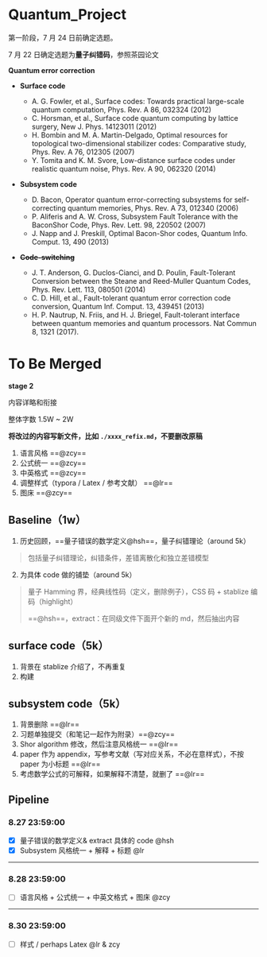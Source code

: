 # Quantum_Project
第一阶段，7 月 24 日前确定选题。

7 月 22 日确定选题为**量子纠错码**，参照茶园论文

**Quantum error correction**

- **Surface code**
  - A. G. Fowler, et al., Surface codes: Towards practical large-scale quantum computation, Phys. Rev. A 86, 032324 (2012)
  - C. Horsman, et al., Surface code quantum computing by lattice surgery, New J. Phys. 14123011 (2012)
  - H. Bombin and M. A. Martin-Delgado, Optimal resources for topological two-dimensional stabilizer codes: Comparative study, Phys. Rev. A 76, 012305 (2007)
  - Y. Tomita and K. M. Svore, Low-distance surface codes under realistic quantum noise, Phys. Rev. A 90, 062320 (2014)


- **Subsystem code**
  - D. Bacon, Operator quantum error-correcting subsystems for self-correcting quantum memories, Phys. Rev. A 73, 012340 (2006)
  - P. Aliferis and A. W. Cross, Subsystem Fault Tolerance with the BaconShor Code, Phys. Rev. Lett. 98, 220502 (2007)
  - J. Napp and J. Preskill, Optimal Bacon-Shor codes, Quantum Info. Comput. 13, 490 (2013)


- **~~Code-switching~~**
  - J. T. Anderson, G. Duclos-Cianci, and D. Poulin, Fault-Tolerant Conversion between the Steane and Reed-Muller Quantum Codes, Phys. Rev. Lett. 113, 080501 (2014)
  - C. D. Hill, et al., Fault-tolerant quantum error correction code conversion, Quantum Inf. Comput. 13, 439451 (2013)
  - H. P. Nautrup, N. Friis, and H. J. Briegel, Fault-tolerant interface between quantum memories and quantum processors. Nat Commun 8, 1321 (2017).

# To Be Merged

**stage 2**

内容详略和衔接

整体字数 1.5W ~ 2W

**将改过的内容写新文件，比如 `./xxxx_refix.md`，不要删改原稿**

1. 语言风格 ==@zcy==
2. 公式统一 ==@zcy==
3. 中英格式 ==@zcy==
4. 调整样式（typora / Latex / 参考文献） ==@lr==
5. 图床 ==@zcy==

## Baseline（1w）

1. 历史回顾，==量子错误的数学定义@hsh==，量子纠错理论（around 5k）

> 包括量子纠错理论，纠错条件，差错离散化和独立差错模型

2. 为具体 code 做的铺垫（around 5k）

> 量子 Hamming 界，经典线性码（定义，删除例子），CSS 码 + stablize 编码（highlight）
>
> ==@hsh==，extract：在同级文件下面开个新的 md，然后抽出内容

## surface code（5k）

1. 背景在 stablize 介绍了，不再重复
1. 构建

## subsystem code（5k）

1. 背景删除 ==@lr==
2. 习题单独提交（和笔记一起作为附录）==@zcy==
3. Shor algorithm 修改，然后注意风格统一 ==@lr==
4. paper 作为 appendix，写参考文献（写对应关系，不必在意样式），不按 paper 为小标题 ==@lr==
5. 考虑数学公式的可解释，如果解释不清楚，就删了 ==@lr==

## Pipeline

### 8.27 23:59:00

- [x] 量子错误的数学定义& extract 具体的 code @hsh
- [x] Subsystem 风格统一 + 解释 + 标题 @lr

------
### 8.28 23:59:00

- [ ] 语言风格 + 公式统一 + 中英文格式 + 图床 @zcy
-----
### 8.30 23:59:00
- [ ] 样式 / perhaps Latex @lr & zcy

